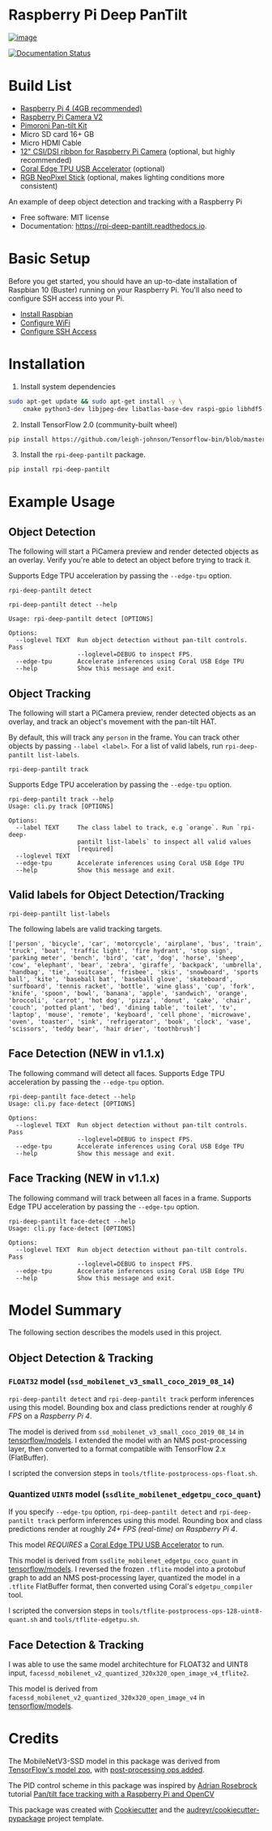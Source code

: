 # Raspberry Pi Deep PanTilt

[![image](https://img.shields.io/pypi/v/rpi_deep_pantilt.svg)](https://pypi.python.org/pypi/rpi-deep-pantilt)

<!-- [![image](https://img.shields.io/travis/leigh-johnson/rpi_deep_pantilt.svg)](https://travis-ci.org/leigh-johnson/rpi_deep_pantilt) -->

[![Documentation
Status](https://readthedocs.org/projects/rpi-deep-pantilt/badge/?version=latest)](https://rpi-deep-pantilt.readthedocs.io/en/latest/?badge=latest)

# Build List

  - [Raspberry Pi 4 (4GB recommended)](https://www.raspberrypi.org/products/raspberry-pi-4-model-b/)
  - [Raspberry Pi Camera V2](https://www.raspberrypi.org/products/camera-module-v2/)
  - [Pimoroni Pan-tilt Kit](https://shop.pimoroni.com/products/pan-tilt-hat?variant=22408353287)
  - Micro SD card 16+ GB
  - Micro HDMI Cable
  - [12" CSI/DSI ribbon for Raspberry Pi Camera](https://www.adafruit.com/product/1648) (optional, but highly recommended)
  - [Coral Edge TPU USB Accelerator](https://coral.withgoogle.com/products/accelerator) (optional)
  - [RGB NeoPixel Stick](https://www.adafruit.com/product/1426) (optional, makes lighting conditions more consistent)

An example of deep object detection and tracking with a Raspberry Pi

  - Free software: MIT license
  - Documentation: <https://rpi-deep-pantilt.readthedocs.io>.

# Basic Setup

Before you get started, you should have an up-to-date installation of Raspbian 10 (Buster) running on your Raspberry Pi. You'll also need to configure SSH access into your Pi. 

* [Install Raspbian](https://www.raspberrypi.org/documentation/installation/installing-images/README.md)
* [Configure WiFi](https://www.raspberrypi.org/forums/viewtopic.php?t=191252)
* [Configure SSH Access](https://www.raspberrypi.org/documentation/remote-access/ssh/)

# Installation

1. Install system dependencies

```bash
sudo apt-get update && sudo apt-get install -y \
    cmake python3-dev libjpeg-dev libatlas-base-dev raspi-gpio libhdf5-dev python3-smbus
```

2. Install TensorFlow 2.0 (community-built wheel)

```bash
pip install https://github.com/leigh-johnson/Tensorflow-bin/blob/master/tensorflow-2.0.0-cp37-cp37m-linux_armv7l.whl?raw=true

```

3. Install the `rpi-deep-pantilt` package.

```bash
pip install rpi-deep-pantilt
```

# Example Usage

## Object Detection

The following will start a PiCamera preview and render detected objects as an overlay. Verify you're able to detect an object before trying to track it. 

Supports Edge TPU acceleration by passing the `--edge-tpu` option.

`rpi-deep-pantilt detect`

```
rpi-deep-pantilt detect --help

Usage: rpi-deep-pantilt detect [OPTIONS]

Options:
  --loglevel TEXT  Run object detection without pan-tilt controls. Pass
                   --loglevel=DEBUG to inspect FPS.
  --edge-tpu       Accelerate inferences using Coral USB Edge TPU
  --help           Show this message and exit.
```

## Object Tracking

The following will start a PiCamera preview, render detected objects as an overlay, and track an object's movement with the pan-tilt HAT. 

By default, this will track any `person` in the frame. You can track other objects by passing `--label <label>`. For a list of valid labels, run `rpi-deep-pantilt list-labels`. 

`rpi-deep-pantilt track`

Supports Edge TPU acceleration by passing the `--edge-tpu` option.

```
rpi-deep-pantilt track --help 
Usage: cli.py track [OPTIONS]

Options:
  --label TEXT     The class label to track, e.g `orange`. Run `rpi-deep-
                   pantilt list-labels` to inspect all valid values
                   [required]
  --loglevel TEXT
  --edge-tpu       Accelerate inferences using Coral USB Edge TPU
  --help           Show this message and exit.
```

## Valid labels for Object Detection/Tracking

`rpi-deep-pantilt list-labels`

The following labels are valid tracking targets.

```
['person', 'bicycle', 'car', 'motorcycle', 'airplane', 'bus', 'train', 'truck', 'boat', 'traffic light', 'fire hydrant', 'stop sign', 'parking meter', 'bench', 'bird', 'cat', 'dog', 'horse', 'sheep', 'cow', 'elephant', 'bear', 'zebra', 'giraffe', 'backpack', 'umbrella', 'handbag', 'tie', 'suitcase', 'frisbee', 'skis', 'snowboard', 'sports ball', 'kite', 'baseball bat', 'baseball glove', 'skateboard', 'surfboard', 'tennis racket', 'bottle', 'wine glass', 'cup', 'fork', 'knife', 'spoon', 'bowl', 'banana', 'apple', 'sandwich', 'orange', 'broccoli', 'carrot', 'hot dog', 'pizza', 'donut', 'cake', 'chair', 'couch', 'potted plant', 'bed', 'dining table', 'toilet', 'tv', 'laptop', 'mouse', 'remote', 'keyboard', 'cell phone', 'microwave', 'oven', 'toaster', 'sink', 'refrigerator', 'book', 'clock', 'vase', 'scissors', 'teddy bear', 'hair drier', 'toothbrush']
```

## Face Detection (NEW in v1.1.x)

The following command will detect all faces. Supports Edge TPU acceleration by passing the `--edge-tpu` option.

```
rpi-deep-pantilt face-detect --help
Usage: cli.py face-detect [OPTIONS]

Options:
  --loglevel TEXT  Run object detection without pan-tilt controls. Pass
                   --loglevel=DEBUG to inspect FPS.
  --edge-tpu       Accelerate inferences using Coral USB Edge TPU
  --help           Show this message and exit.
```

## Face Tracking (NEW in v1.1.x)

The following command will track between all faces in a frame. Supports Edge TPU acceleration by passing the `--edge-tpu` option.

```
rpi-deep-pantilt face-detect --help
Usage: cli.py face-detect [OPTIONS]

Options:
  --loglevel TEXT  Run object detection without pan-tilt controls. Pass
                   --loglevel=DEBUG to inspect FPS.
  --edge-tpu       Accelerate inferences using Coral USB Edge TPU
  --help           Show this message and exit.
```

# Model Summary

The following section describes the models used in this project. 

## Object Detection & Tracking

### `FLOAT32` model (`ssd_mobilenet_v3_small_coco_2019_08_14`)

`rpi-deep-pantilt detect` and `rpi-deep-pantilt track` perform inferences using this model. Bounding box and class predictions render at roughly *6 FPS* on a *Raspberry Pi 4*.  

The model is derived from  `ssd_mobilenet_v3_small_coco_2019_08_14` in [tensorflow/models](https://github.com/tensorflow/models). I extended the model with an NMS post-processing layer, then converted to a format compatible with TensorFlow 2.x (FlatBuffer). 

I scripted the conversion steps in `tools/tflite-postprocess-ops-float.sh`. 


### Quantized `UINT8` model (`ssdlite_mobilenet_edgetpu_coco_quant`)

If you specify `--edge-tpu` option, `rpi-deep-pantilt detect` and `rpi-deep-pantilt track` perform inferences using this model. Rounding box and class predictions render at roughly *24+ FPS (real-time) on Raspberry Pi 4*.

This model *REQUIRES* a [Coral Edge TPU USB Accelerator](https://coral.withgoogle.com/products/accelerator) to run.

This model is derived from  `ssdlite_mobilenet_edgetpu_coco_quant` in [tensorflow/models](https://github.com/tensorflow/models). I reversed the frozen `.tflite` model into a protobuf graph to add an NMS post-processing layer, quantized the model in a `.tflite` FlatBuffer format, then converted using Coral's `edgetpu_compiler` tool. 

I scripted the conversion steps in `tools/tflite-postprocess-ops-128-uint8-quant.sh` and `tools/tflite-edgetpu.sh`. 

## Face Detection & Tracking

I was able to use the same model architechture for FLOAT32 and UINT8 input, `facessd_mobilenet_v2_quantized_320x320_open_image_v4_tflite2`. 

This model is derived from `facessd_mobilenet_v2_quantized_320x320_open_image_v4` in [tensorflow/models](https://github.com/tensorflow/models). 

# Credits

The MobileNetV3-SSD model in this package was derived from [TensorFlow's model zoo](https://github.com/tensorflow/models/blob/master/research/object_detection/g3doc/detection_model_zoo.md), with [post-processing ops added](https://gist.github.com/leigh-johnson/155264e343402c761c03bc0640074d8c).

The PID control scheme in this package was inspired by [Adrian Rosebrock](https://github.com/jrosebr1) tutorial [Pan/tilt face tracking with a Raspberry Pi and OpenCV](https://www.pyimagesearch.com/2019/04/01/pan-tilt-face-tracking-with-a-raspberry-pi-and-opencv/)

This package was created with
[Cookiecutter](https://github.com/audreyr/cookiecutter) and the
[audreyr/cookiecutter-pypackage](https://github.com/audreyr/cookiecutter-pypackage)
project template.
